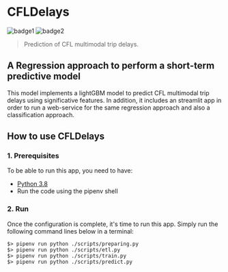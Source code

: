 # CFLDelays
![badge1](https://img.shields.io/badge/language-Python-01B0F0.svg)
![badge2](https://img.shields.io/badge/data-CFL-red.svg)
> Prediction of CFL multimodal trip delays.
## A Regression approach to perform a short-term predictive model
This model implements a lightGBM model to predict CFL multimodal trip delays using significative features.
In addition, it includes an streamlit app in order to run a web-service for the same regression approach and also a classification approach.

## How to use  CFLDelays
### 1. Prerequisites
To be able to run this app, you need to have:
* [Python 3.8](https://www.python.org/downloads/)
* Run the code using the pipenv shell

### 2. Run
Once the configuration is complete, it's time to run this app.
Simply run the following command lines below in a terminal:
```
$> pipenv run python ./scripts/preparing.py
$> pipenv run python ./scripts/etl.py
$> pipenv run python ./scripts/train.py
$> pipenv run python ./scripts/predict.py
```
